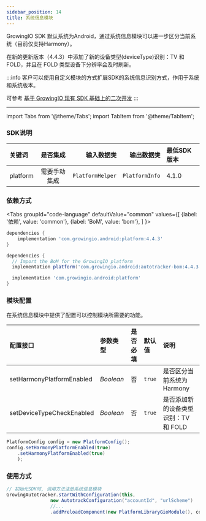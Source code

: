 ```yaml
---
sidebar_position: 14
title: 系统信息模块
---
```


GrowingIO SDK 默认系统为Android，通过系统信息模块可以进一步区分当前系统（目前仅支持Harmony）。

在新的更新版本（4.4.3）中添加了新的设备类型(deviceType)识别：TV 和 FOLD，并且在 FOLD 类型设备下分辨率会及时刷新。

:::info
客户可以使用自定义模块的方式扩展SDK的系统信息识别方式，作用于系统和系统版本。

可参考 [基于 GrowingIO 现有 SDK 基础上的二次开发](/blog/custom%20android%20sdk)
:::

--------
import Tabs from '@theme/Tabs';
import TabItem from '@theme/TabItem';

### SDK说明
| 关键词   | 是否集成|  输入数据类 | 输出数据类 | 最低SDK版本 |
| :------- | :------:   | --:|  ---:| :---|
| platform  | 需要手动集成 |`PlatformHelper` | `PlatformInfo` | 4.1.0 |

### 依赖方式
<Tabs
  groupId="code-language"
  defaultValue="common"
  values={[
    {label: '依赖', value: 'common'},
    {label: 'BoM', value: 'bom'},
  ]
}>

<TabItem value="common">

```groovy
dependencies {
	implementation 'com.growingio.android:platform:4.4.3'
}
```
</TabItem>

<TabItem value="bom">

```groovy
dependencies {
  // Import the BoM for the GrowingIO platform
  implementation platform('com.growingio.android:autotracker-bom:4.4.3')

  implementation 'com.growingio.android:platform'
}
```

</TabItem>
</Tabs>

### 模块配置
在系统信息模块中提供了配置可以控制模块所需要的功能。


| 配置接口                    | 参数类型         | 是否必填 | 默认值 | 说明 
| :-------------------------   | :------         | :----:  |:------  |:------| 
| setHarmonyPlatformEnabled | _Boolean_       | 否      | `true`  | 是否区分当前系统为Harmony  |
| setDeviceTypeCheckEnabled  | _Boolean_ | 否      |  `true`  | 是否添加新的设备类型识别：TV 和 FOLD    |

```java
PlatformConfig config = new PlatformConfig();
config.setHarmonyPlatformEnabled(true)
    .setHarmonyPlatformEnabled(true)
    );
```

### 使用方式

```java
// 初始化SDK时, 调用方法注册系统信息模块
GrowingAutotracker.startWithConfiguration(this,
                new AutotrackConfiguration("accountId", "urlScheme")
                //...
                .addPreloadComponent(new PlatformLibraryGioModule(), config));
```

